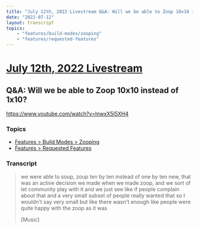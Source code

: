 ```yaml
---
title: "July 12th, 2022 Livestream Q&A: Will we be able to Zoop 10x10 instead of 1x10?"
date: "2022-07-12"
layout: transcript
topics:
    - "features/build-modes/zooping"
    - "features/requested-features"
---
```

# [July 12th, 2022 Livestream](../2022-07-12.md)
## Q&A: Will we be able to Zoop 10x10 instead of 1x10?
https://www.youtube.com/watch?v=InwxX5I5XH4

### Topics
* [Features > Build Modes > Zooping](../topics/features/build-modes/zooping.md)
* [Features > Requested Features](../topics/features/requested-features.md)

### Transcript

> we were able to soup, zoup ten by ten instead of one by ten new, that was an active decision we made when we made zoop, and we sort of let community play with it and we just see like if people complain about that and a very small subset of people really wanted that so I wouldn't say very small but like there wasn't enough like people were quite happy with the zoop as it was
>
> [Music]
